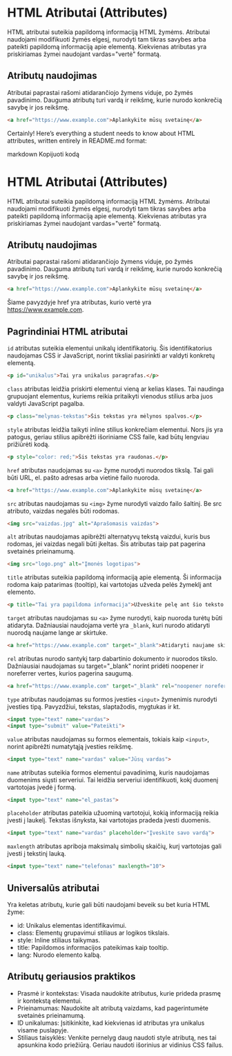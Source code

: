 # HTML Atributai (Attributes)

HTML atributai suteikia papildomą informaciją HTML žymėms. Atributai naudojami modifikuoti žymės elgesį, nurodyti tam tikras savybes arba pateikti papildomą informaciją apie elementą. Kiekvienas atributas yra priskiriamas žymei naudojant vardas="vertė" formatą.

## Atributų naudojimas

Atributai paprastai rašomi atidarančiojo žymens viduje, po žymės pavadinimo. Dauguma atributų turi vardą ir reikšmę, kurie nurodo konkrečią savybę ir jos reikšmę.

```html
<a href="https://www.example.com">Aplankykite mūsų svetainę</a>
```

Certainly! Here’s everything a student needs to know about HTML attributes, written entirely in README.md format:

markdown
Kopijuoti kodą
# HTML Atributai (Attributes)

HTML atributai suteikia papildomą informaciją HTML žymėms. Atributai naudojami modifikuoti žymės elgesį, nurodyti tam tikras savybes arba pateikti papildomą informaciją apie elementą. Kiekvienas atributas yra priskiriamas žymei naudojant vardas="vertė" formatą.

## Atributų naudojimas

Atributai paprastai rašomi atidarančiojo žymens viduje, po žymės pavadinimo. Dauguma atributų turi vardą ir reikšmę, kurie nurodo konkrečią savybę ir jos reikšmę.

```html
<a href="https://www.example.com">Aplankykite mūsų svetainę</a>
```
Šiame pavyzdyje href yra atributas, kurio vertė yra https://www.example.com.

## Pagrindiniai HTML atributai

`id` atributas suteikia elementui unikalų identifikatorių. Šis identifikatorius naudojamas CSS ir JavaScript, norint tiksliai pasirinkti ar valdyti konkretų elementą.

```html
<p id="unikalus">Tai yra unikalus paragrafas.</p>
```

`class` atributas leidžia priskirti elementui vieną ar kelias klases. Tai naudinga grupuojant elementus, kuriems reikia pritaikyti vienodus stilius arba juos valdyti JavaScript pagalba.

```html
<p class="melynas-tekstas">Šis tekstas yra mėlynos spalvos.</p>
```

`style` atributas leidžia taikyti inline stilius konkrečiam elementui. Nors jis yra patogus, geriau stilius apibrėžti išoriniame CSS faile, kad būtų lengviau prižiūrėti kodą.

```html
<p style="color: red;">Šis tekstas yra raudonas.</p>
```

`href` atributas naudojamas su `<a>` žyme nurodyti nuorodos tikslą. Tai gali būti URL, el. pašto adresas arba vietinė failo nuoroda.

```html
<a href="https://www.example.com">Aplankykite mūsų svetainę</a>
```

`src` atributas naudojamas su `<img>` žyme nurodyti vaizdo failo šaltinį. Be src atributo, vaizdas negalės būti rodomas.

```html
<img src="vaizdas.jpg" alt="Aprašomasis vaizdas">
```

`alt` atributas naudojamas apibrėžti alternatyvų tekstą vaizdui, kuris bus rodomas, jei vaizdas negali būti įkeltas. Šis atributas taip pat pagerina svetainės prieinamumą.

```html
<img src="logo.png" alt="Įmonės logotipas">
```

`title` atributas suteikia papildomą informaciją apie elementą. Ši informacija rodoma kaip patarimas (tooltip), kai vartotojas užveda pelės žymeklį ant elemento.

```html
<p title="Tai yra papildoma informacija">Užveskite pelę ant šio teksto.</p>
```

`target` atributas naudojamas su `<a>` žyme nurodyti, kaip nuoroda turėtų būti atidaryta. Dažniausiai naudojama vertė yra `_blank`, kuri nurodo atidaryti nuorodą naujame lange ar skirtuke.

```html
<a href="https://www.example.com" target="_blank">Atidaryti naujame skirtuke</a>
```

`rel` atributas nurodo santykį tarp dabartinio dokumento ir nuorodos tikslo. Dažniausiai naudojamas su target="_blank" norint pridėti noopener ir noreferrer vertes, kurios pagerina saugumą.

```html
<a href="https://www.example.com" target="_blank" rel="noopener noreferrer">Saugus nuorodos atidarymas</a>
```

`type` atributas naudojamas su formos įvesties `<input>` žymenimis nurodyti įvesties tipą. Pavyzdžiui, tekstas, slaptažodis, mygtukas ir kt.

```html
<input type="text" name="vardas">
<input type="submit" value="Pateikti">
```

`value` atributas naudojamas su formos elementais, tokiais kaip `<input>`, norint apibrėžti numatytąją įvesties reikšmę.

```html
<input type="text" name="vardas" value="Jūsų vardas">
```

`name` atributas suteikia formos elementui pavadinimą, kuris naudojamas duomenims siųsti serveriui. Tai leidžia serveriui identifikuoti, kokį duomenį vartotojas įvedė į formą.

```html
<input type="text" name="el_pastas">
```

`placeholder` atributas pateikia užuominą vartotojui, kokią informaciją reikia įvesti į laukelį. Tekstas išnyksta, kai vartotojas pradeda įvesti duomenis.

```html
<input type="text" name="vardas" placeholder="Įveskite savo vardą">
```

`maxlength` atributas apriboja maksimalų simbolių skaičių, kurį vartotojas gali įvesti į tekstinį lauką.

```html
<input type="text" name="telefonas" maxlength="10">
```

## Universalūs atributai
Yra keletas atributų, kurie gali būti naudojami beveik su bet kuria HTML žyme:

- id: Unikalus elementas identifikavimui.
- class: Elementų grupavimui stiliaus ar logikos tikslais.
- style: Inline stiliaus taikymas.
- title: Papildomos informacijos pateikimas kaip tooltip.
- lang: Nurodo elemento kalbą.

## Atributų geriausios praktikos
- Prasmė ir kontekstas: Visada naudokite atributus, kurie prideda prasmę ir kontekstą elementui.
- Prieinamumas: Naudokite alt atributą vaizdams, kad pagerintumėte svetainės prieinamumą.
- ID unikalumas: Įsitikinkite, kad kiekvienas id atributas yra unikalus visame puslapyje.
- Stiliaus taisyklės: Venkite pernelyg daug naudoti style atributą, nes tai apsunkina kodo priežiūrą. Geriau naudoti išorinius ar vidinius CSS failus.